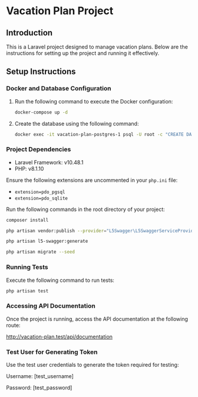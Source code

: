 # Vacation Plan Project

## Introduction

This is a Laravel project designed to manage vacation plans. Below are the instructions for setting up the project and running it effectively.

## Setup Instructions

### Docker and Database Configuration

1. Run the following command to execute the Docker configuration:

    ```bash
    docker-compose up -d
    ```

2. Create the database using the following command:

    ```bash
    docker exec -it vacation-plan-postgres-1 psql -U root -c "CREATE DATABASE vacation;"
    ```
       
### Project Dependencies

- Laravel Framework: v10.48.1
- PHP: v8.1.10

Ensure the following extensions are uncommented in your `php.ini` file:

- `extension=pdo_pgsql`
- `extension=pdo_sqlite`

Run the following commands in the root directory of your project:

```bash
composer install
```

```bash
php artisan vendor:publish --provider="L5Swagger\L5SwaggerServiceProvider"
```

```bash
php artisan l5-swagger:generate
```

```bash
php artisan migrate --seed
```

### Running Tests

Execute the following command to run tests:

```bash
php artisan test
```

### Accessing API Documentation
Once the project is running, access the API documentation at the following route:

http://vacation-plan.test/api/documentation

### Test User for Generating Token
Use the test user credentials to generate the token required for testing:

Username: [test_username]

Password: [test_password]
